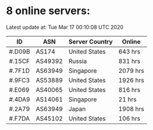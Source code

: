 # 8 online servers:

Latest update at: Tue Mar 17 00:10:08 UTC 2020

| ID | ASN | Server Country | Online |
| -- | --- | -------------- | ------ |
| #.D09B | AS174 | United States | 643 hrs |
| #.15CF | AS49392 | Russia | 831 hrs |
| #.7F1D | AS63949 | Singapore | 2079 hrs |
| #.9FC3 | AS53889 | United States | 1926 hrs |
| #.E069 | AS40065 | United States | 816 hrs |
| #.4DA9 | AS14061 | Singapore | 21 hrs |
| #.2A79 | AS63949 | Japan | 1908 hrs |
| #.F7DA | AS45102 | United States | 106 hrs |


